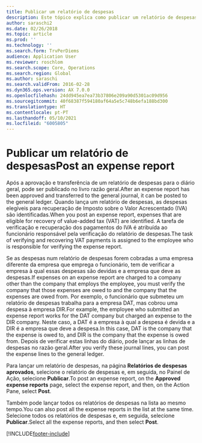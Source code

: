 ```yaml
---
title: Publicar um relatório de despesas
description: Este tópico explica como publicar um relatório de despesas no livro razão geral.
author: saraschi2
ms.date: 02/26/2018
ms.topic: article
ms.prod: ''
ms.technology: ''
ms.search.form: TrvPerDiems
audience: Application User
ms.reviewer: roschlom
ms.search.scope: Core, Operations
ms.search.region: Global
ms.author: saraschi
ms.search.validFrom: 2016-02-28
ms.dyn365.ops.version: AX 7.0.0
ms.openlocfilehash: 24dd945ea7ea73b37806e209a90d5301ac09d956
ms.sourcegitcommit: 40f68387f594180af64a5e5c748b6efa188bd300
ms.translationtype: HT
ms.contentlocale: pt-PT
ms.lasthandoff: 05/10/2021
ms.locfileid: "6005805"
---
```

# <a name="post-an-expense-report"></a><span data-ttu-id="f32b6-103">Publicar um relatório de despesas</span><span class="sxs-lookup"><span data-stu-id="f32b6-103">Post an expense report</span></span>

<span data-ttu-id="f32b6-104">Após a aprovação e transferência de um relatório de despesas para o diário geral, pode ser publicado no livro razão geral.</span><span class="sxs-lookup"><span data-stu-id="f32b6-104">After an expense report has been approved and transferred to the general journal, it can be posted to the general ledger.</span></span> <span data-ttu-id="f32b6-105">Quando lança um relatório de despesas, as despesas elegíveis para recuperação de Imposto sobre o Valor Acrescentado (IVA) são identificadas.</span><span class="sxs-lookup"><span data-stu-id="f32b6-105">When you post an expense report, expenses that are eligible for recovery of value-added tax (VAT) are identified.</span></span> <span data-ttu-id="f32b6-106">A tarefa de verificação e recuperação dos pagamentos do IVA é atribuída ao funcionário responsável pela verificação do relatório de despesas.</span><span class="sxs-lookup"><span data-stu-id="f32b6-106">The task of verifying and recovering VAT payments is assigned to the employee who is responsible for verifying the expense report.</span></span>

<span data-ttu-id="f32b6-107">Se as despesas num relatório de despesas forem cobradas a uma empresa diferente da empresa que emprega o funcionário, tem de verificar a empresa à qual essas despesas são devidas e a empresa que deve as despesas.</span><span class="sxs-lookup"><span data-stu-id="f32b6-107">If expenses on an expense report are charged to a company other than the company that employs the employee, you must verify the company that those expenses are owed to and the company that the expenses are owed from.</span></span> <span data-ttu-id="f32b6-108">Por exemplo, o funcionário que submeteu um relatório de despesas trabalha para a empresa DAT, mas cobrou uma despesa à empresa DIR.</span><span class="sxs-lookup"><span data-stu-id="f32b6-108">For example, the employee who submitted an expense report works for the DAT company but charged an expense to the DIR company.</span></span> <span data-ttu-id="f32b6-109">Neste caso, a DAT é a empresa à qual a despesa é devida e a DIR é a empresa que deve a despesa.</span><span class="sxs-lookup"><span data-stu-id="f32b6-109">In this case, DAT is the company that the expense is owed to, and DIR is the company that the expense is owed from.</span></span> <span data-ttu-id="f32b6-110">Depois de verificar estas linhas do diário, pode lançar as linhas de despesas no razão geral.</span><span class="sxs-lookup"><span data-stu-id="f32b6-110">After you verify these journal lines, you can post the expense lines to the general ledger.</span></span>

<span data-ttu-id="f32b6-111">Para lançar um relatório de despesas, na página **Relatórios de despesas aprovados**, selecione o relatório de despesas e, em seguida, no Painel de Ação, selecione **Publicar**.</span><span class="sxs-lookup"><span data-stu-id="f32b6-111">To post an expense report, on the **Approved expense reports** page, select the expense report, and then, on the Action Pane, select **Post**.</span></span>

<span data-ttu-id="f32b6-112">Também pode lançar todos os relatórios de despesas na lista ao mesmo tempo.</span><span class="sxs-lookup"><span data-stu-id="f32b6-112">You can also post all the expense reports in the list at the same time.</span></span> <span data-ttu-id="f32b6-113">Selecione todos os relatórios de despesas e, em seguida, selecione **Publicar**.</span><span class="sxs-lookup"><span data-stu-id="f32b6-113">Select all the expense reports, and then select **Post**.</span></span>


[!INCLUDE[footer-include](../includes/footer-banner.md)]